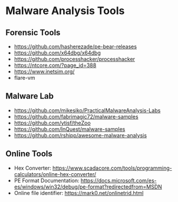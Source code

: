 # Malware Analysis Tools

## Forensic Tools

* https://github.com/hasherezade/pe-bear-releases
* https://github.com/x64dbg/x64dbg 
* https://github.com/processhacker/processhacker 
* https://ntcore.com/?page_id=388
* https://www.inetsim.org/ 
* flare-vm

## Malware Lab

* https://github.com/mikesiko/PracticalMalwareAnalysis-Labs
* https://github.com/fabrimagic72/malware-samples
* https://github.com/ytisf/theZoo
* https://github.com/InQuest/malware-samples
* https://github.com/rshipp/awesome-malware-analysis


## Online Tools

* Hex Converter: https://www.scadacore.com/tools/programming-calculators/online-hex-converter/
* PE Format Documentation: https://docs.microsoft.com/es-es/windows/win32/debug/pe-format?redirectedfrom=MSDN
* Online file identifier: https://mark0.net/onlinetrid.html
